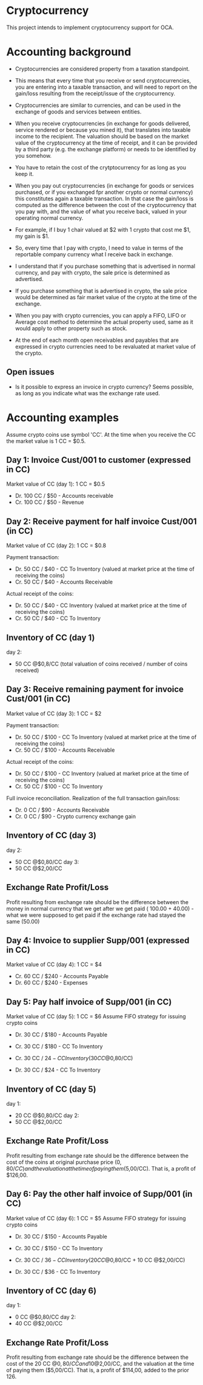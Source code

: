 
Cryptocurrency
==============

This project intends to implement cryptocurrency support for OCA.


# Accounting background

* Cryptocurrencies are considered property from a taxation standpoint.

* This means that every time that you receive or send cryptocurrencies,
  you are entering into a taxable transaction, and will need to report on the
  gain/loss resulting from the receipt/issue of the cryptocurrency.

* Cryptocurrencies are similar to currencies, and can be used in the exchange
  of goods and services between entities.

* When you receive cryptocurrencies (in exchange for goods delivered,
  service rendered or because you mined it), that translates into taxable
  income to the recipient. The valuation should be based on the market value of
  the cryptocurrency at the time of receipt, and it can be provided by a
  third party (e.g. the exchange platform) or needs to be identified by you somehow.

* You have to retain the cost of the crytptocurrency for as long as you keep it.

* When you pay out cryptocurrencies (in exchange for goods or services
  purchased, or if you exchanged fpr another crypto or normal currency) this
  constitutes again a taxable transaction. In that case the gain/loss is
  computed as the difference between the cost of the cryptocurrency that
  you pay with, and the value of what you receive back, valued in your
  operating normal currency.

* For example, if I buy 1 chair valued at $2 with 1 crypto that cost me $1,
  my gain is $1.

* So, every time that I pay with crypto, I need to value in terms of the
  reportable company currency what I receive back in exchange.

* I understand that if you purchase something that is advertised in
  normal currency, and pay with crypto, the sale price is determined as
  advertised.

* If you purchase something that is advertised in crypto, the sale price
  would be determined as fair market value of the crypto at the time of the
  exchange.

* When you pay with crypto currencies, you can apply a FIFO, LIFO or
  Average cost method to determine the actual property used, same as it would
  apply to other property such as stock.

* At the end of each month open receivables and payables that are expressed
  in crypto currencies need to be revaluated at market value of the crypto.

## Open issues
* Is it possible to express an invoice in crypto currency? Seems possible,
  as long as you indicate what was the exchange rate used.

# Accounting examples
Assume crypto coins use symbol 'CC'.
At the time when you receive the CC the market value is 1 CC = $0.5.

Day 1: Invoice Cust/001 to customer (expressed in CC)
----------------------------------------------------
Market value of CC (day 1): 1 CC = $0.5
* Dr. 100 CC / $50 - Accounts receivable
* Cr. 100 CC / $50 - Revenue

Day 2: Receive payment for half invoice Cust/001 (in CC)
--------------------------------------------------------
Market value of CC (day 2): 1 CC = $0.8

Payment transaction:
* Dr. 50 CC / $40 - CC To Inventory (valued at market price at the time of receiving the coins)
* Cr. 50 CC / $40 - Accounts Receivable

Actual receipt of the coins:
* Dr. 50 CC / $40 - CC Inventory (valued at market price at the time of receiving the coins)
* Cr. 50 CC / $40 - CC To Inventory

Inventory of CC (day 1)
----------------------
day 2:
* 50 CC @$0,8/CC (total valuation of coins received / number of coins received)

Day 3: Receive remaining payment for invoice Cust/001 (in CC)
-------------------------------------------------------------
Market value of CC (day 3): 1 CC = $2

Payment transaction:
* Dr. 50 CC / $100 - CC To Inventory (valued at market price at the time of receiving the coins)
* Cr. 50 CC / $100 - Accounts Receivable

Actual receipt of the coins:
* Dr. 50 CC / $100 - CC Inventory (valued at market price at the time of receiving the coins)
* Cr. 50 CC / $100 - CC To Inventory

Full invoice reconciliation. Realization of the full transaction gain/loss:
* Dr. 0 CC / $90 - Accounts Receivable
* Cr. 0 CC / $90 - Crypto currency exchange gain

Inventory of CC (day 3)
-----------------------
day 2:
* 50 CC @$0,80/CC
day 3:
* 50 CC @$2,00/CC

Exchange Rate Profit/Loss
-------------------------
Profit resulting from exchange rate should be the difference
between the money in normal currency that we get after we get paid (
100.00 + 40.00) - what we were supposed to get paid if the exchange
rate had stayed the same (50.00)

Day 4: Invoice to supplier Supp/001 (expressed in CC)
-----------------------------------------------------
Market value of CC (day 4): 1 CC = $4
* Cr. 60 CC / $240 - Accounts Payable
* Dr. 60 CC / $240 - Expenses

Day 5: Pay half invoice of Supp/001 (in CC)
-------------------------------------------
Market value of CC (day 5): 1 CC = $6
Assume FIFO strategy for issuing crypto coins
* Dr. 30 CC / $180 - Accounts Payable
* Cr. 30 CC / $180 - CC To Inventory

* Cr. 30 CC / $24 - CC Inventory (30 CC @$0,80/CC)
* Dr. 30 CC / $24 - CC To Inventory


Inventory of CC (day 5)
-----------------------
day 1:
* 20 CC @$0,80/CC
day 2:
* 50 CC @$2,00/CC

Exchange Rate Profit/Loss
-------------------------
Profit resulting from exchange rate should be the difference
between the cost of the coins at original purchase price ($0,80/CC) and the
valuation at the time of paying them ($5,00/CC). That is, a profit of $126,00.

Day 6: Pay the other half invoice of Supp/001 (in CC)
----------------------------------------------------
Market value of CC (day 6): 1 CC = $5
Assume FIFO strategy for issuing crypto coins
* Dr. 30 CC / $150 - Accounts Payable
* Cr. 30 CC / $150 - CC To Inventory

* Cr. 30 CC / $36 - CC Inventory (20 CC @$0,80/CC + 10 CC @$2,00/CC)
* Dr. 30 CC / $36 - CC To Inventory

Inventory of CC (day 6)
-----------------------
day 1:
* 0 CC @$0,80/CC
day 2:
* 40 CC @$2,00/CC

Exchange Rate Profit/Loss
-------------------------
Profit resulting from exchange rate should be the difference
between the cost of the 20 CC @$0,80/CC and 10 @$2,00/CC, and the
valuation at the time of paying them ($5,00/CC).
That is, a profit of $114,00, added to the prior 126.
